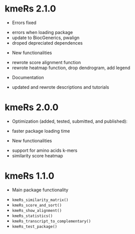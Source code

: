 # kmeRs 2.1.0 

- Errors fixed

* errors when loading package
* update to BiocGenerics, pwalign 
* droped depreciated dependences  

- New functionalities

* rewrote score alignment function
* rewrote heatmap function, drop dendrogram, add legend

- Documentation

* updated and rewrote descriptions and tutorials


# kmeRs 2.0.0 

- Optimization (added, tested, submitted, and published): 

* faster package loading time

- New functionalities

* support for amino acids k-mers  
* similarity score heatmap 

# kmeRs 1.1.0 

- Main package functionality 

* `kmeRs_similarity_matrix()`
* `kmeRs_score_and_sort()`
* `kmeRs_show_alignment()`
* `kmeRs_statistics()`
* `kmeRs_transcript_to_complementary()`
* `kmeRs_test_package()`
